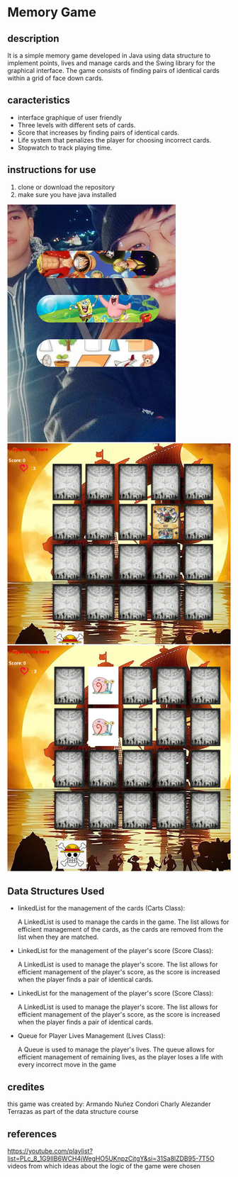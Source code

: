 # Memory Game
## description
It is a simple memory game developed in Java using data structure to implement points, lives and manage cards and the Swing library for the graphical interface. The game consists of finding pairs of identical cards within a grid of face down cards.
## caracteristics
- interface graphique of user friendly 
- Three levels with different sets of cards.
- Score that increases by finding pairs of identical cards.
- Life system that penalizes the player for choosing incorrect cards.
- Stopwatch to track playing time.
## instructions for use
1. clone or download the repository
2. make sure you have java installed


![img.png](imgs/img.png)
![img_1.png](imgs/img_1.png)  ![img_2.png](imgs/img_2.png)

## Data Structures Used

- linkedList for the management of the cards (Carts Class):

    A LinkedList is used to manage the cards in the game. The list allows for efficient management of the cards, as the cards are removed from the list when they are matched.
- LinkedList for the management of the player's score (Score Class):

  A LinkedList is used to manage the player's score. The list allows for efficient management of the player's score, as the score is increased when the player finds a pair of identical cards.

- LinkedList for the management of the player's score (Score Class):
    
  A LinkedList is used to manage the player's score. The list allows for efficient management of the player's score, as the score is increased when the player finds a pair of identical cards.

- Queue for Player Lives Management (Lives Class):

  A Queue is used to manage the player's lives. The queue allows for efficient management of remaining lives, as the player loses a life with every incorrect move in the game

## credites
this game was created by:
Armando Nuñez Condori 
Charly Alezander Terrazas
as part of the data structure course

## references
https://youtube.com/playlist?list=PLc_8_1G9IIB6WCH4jWegHO5UKnpzCitgY&si=31Sa8lZDB95-7T5O
videos from which ideas about the logic of the game were chosen